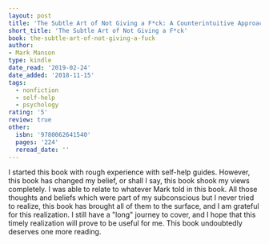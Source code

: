 ```yaml
---
layout: post
title: 'The Subtle Art of Not Giving a F*ck: A Counterintuitive Approach to Living a Good Life'
short_title: 'The Subtle Art of Not Giving a F*ck'
book: the-subtle-art-of-not-giving-a-fuck
author:
- Mark Manson
type: kindle
date_read: '2019-02-24'
date_added: '2018-11-15'
tags:
  - nonfiction
  - self-help
  - psychology
rating: '5'
review: true
other:
  isbn: '9780062641540'
  pages: '224'
  reread_date: ''
---
```

I started this book with rough experience with self-help guides. However, this book has changed my belief, or shall I say, this book shook my views completely. I was able to relate to whatever Mark told in this book. All those thoughts and beliefs which were part of my subconscious but I never tried to realize, this book has brought all of them to the surface, and I am grateful for this realization. I still have a "long" journey to cover, and I hope that this timely realization will prove to be useful for me. This book undoubtedly deserves one more reading.